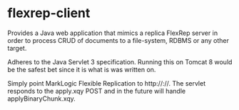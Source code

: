 flexrep-client
==============

Provides a Java web application that mimics a replica FlexRep server in order to process CRUD of documents to a file-system, RDBMS or any other target.

Adheres to the Java Servlet 3 specification.  Running this on Tomcat 8 would be the safest bet since it is what is was written on.

Simply point MarkLogic Flexible Replication to http://<hostname>:<port>/<path>/.  The servlet responds to the apply.xqy POST and in the future will handle applyBinaryChunk.xqy.

